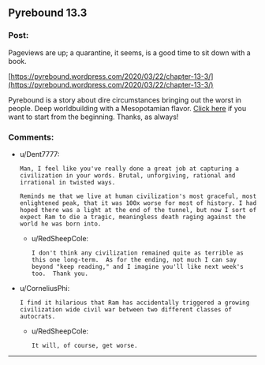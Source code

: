 ## Pyrebound 13.3

### Post:

Pageviews are up; a quarantine, it seems, is a good time to sit down with a book.

[https://pyrebound.wordpress.com/2020/03/22/chapter-13-3/](https://pyrebound.wordpress.com/2020/03/22/chapter-13-3/)

Pyrebound is a story about dire circumstances bringing out the worst in people.  Deep worldbuilding with a Mesopotamian flavor.  [Click here](https://pyrebound.wordpress.com/2019/01/17/one-a-child-of-the-hearth/) if you want to start from the beginning.  Thanks, as always!

### Comments:

- u/Dent7777:
  ```
  Man, I feel like you've really done a great job at capturing a civilization in your words. Brutal, unforgiving, rational and irrational in twisted ways.

  Reminds me that we live at human civilization's most graceful, most enlightened peak, that it was 100x worse for most of history. I had hoped there was a light at the end of the tunnel, but now I sort of expect Ram to die a tragic, meaningless death raging against the world he was born into.
  ```

  - u/RedSheepCole:
    ```
    I don't think any civilization remained quite as terrible as this one long-term.  As for the ending, not much I can say beyond "keep reading," and I imagine you'll like next week's too.  Thank you.
    ```

- u/CorneliusPhi:
  ```
  I find it hilarious that Ram has accidentally triggered a growing civilization wide civil war between two different classes of autocrats.
  ```

  - u/RedSheepCole:
    ```
    It will, of course, get worse.
    ```

---


